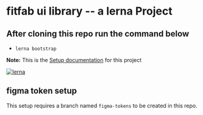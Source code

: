 # fitfab ui library -- a lerna Project

## After cloning this repo run the command below

- `lerna bootstrap`

**Note:** This is the [Setup documentation](./INITIAL_SETUP_DOC.md) for this project

[![lerna](https://img.shields.io/badge/maintained%20with-lerna-cc00ff.svg)](https://lerna.js.org/)

## figma token setup

This setup requires a branch named `figma-tokens` to be created in this repo.
